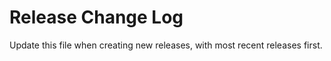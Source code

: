 # Release Change Log

Update this file when creating new releases, with most recent releases first.
